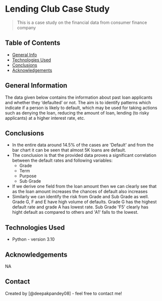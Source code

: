 # Lending Club Case Study
> This is a case study on the financial data from consumer finance company


## Table of Contents
* [General Info](#general-information)
* [Technologies Used](#technologies-used)
* [Conclusions](#conclusions)
* [Acknowledgements](#acknowledgements)

<!-- You can include any other section that is pertinent to your problem -->

## General Information
The data given below contains the information about past loan applicants and whether they ‘defaulted’ or not. The aim is to identify patterns which indicate if a person is likely to default, which may be used for taking actions such as denying the loan, reducing the amount of loan, lending (to risky applicants) at a higher interest rate, etc.

<!-- You don't have to answer all the questions - just the ones relevant to your project. -->

## Conclusions
- In the entire data around 14.5% of the cases are 'Default' and from the bar chart it can be seen that almost 5K loans are default.
- The conclusion is that the provided data proves a significant correlation between the default rates and following variables:
	- Grade
	- Term
	- Purpose
	- Sub Grade
- If we derive one field from the loan amount then we can clearly see that as the loan amount increases the chances of default also increases
- Similarly we can identify the risk from Grade and Sub Grade as well. Grade G, F and E have high volume of defaults. Grade G has the highest default rate and grade A has lowest rate. Sub Grade 'F5' clearly has hight default as compared to others and 'A1' falls to the lowest.

<!-- You don't have to answer all the questions - just the ones relevant to your project. -->


## Technologies Used
- Python - version 3.10

<!-- As the libraries versions keep on changing, it is recommended to mention the version of library used in this project -->

## Acknowledgements
NA


## Contact
Created by [@deepakpandey08] - feel free to contact me!


<!-- Optional -->
<!-- ## License -->
<!-- This project is open source and available under the [... License](). -->

<!-- You don't have to include all sections - just the one's relevant to your project -->

